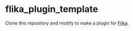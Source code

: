 # flika_plugin_template

Clone this repository and modify to make a plugin for [Flika](https://github.com/flika-org/flika).

